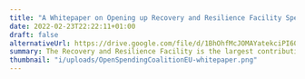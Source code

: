 ```yaml
---
title: "A Whitepaper on Opening up Recovery and Resilience Facility Spending"
date: 2022-02-23T22:22:11+01:00
draft: false
alternativeUrl: https://drive.google.com/file/d/1BhOhfMcJOMAYatekciPI60L6k-KB1YOV/view?usp=sharing
summary: The Recovery and Resilience Facility is the largest contribution to Member States in the history of the European Union. Their aim is to support reforms, infrastructure and the improvement of the quality of life of millions of EU citizens. We all have a responsibility to ensure that it is spent transparently and for its intended purpose. At the same time, the regulations introducing the RRF at EU level have not guaranteed full openness of spending. For this reason the Open Spending EU Coalition has produced Guidance to show Member State governments what detailed information should be published about the spending of these funds. The Guidance can also be used by civil society organisations, journalists, and others who want to persuade their governments to be more transparent about how public money is spent. The Coalition will support such actions and will work towards their implementation. In the publication we also presented recommendations addressed to the European Commission. We believe that the best solution that supports openness of EU funds is centralised and transparent information about them.
thumbnail: "i/uploads/OpenSpendingCoalitionEU-whitepaper.png"
---
```


